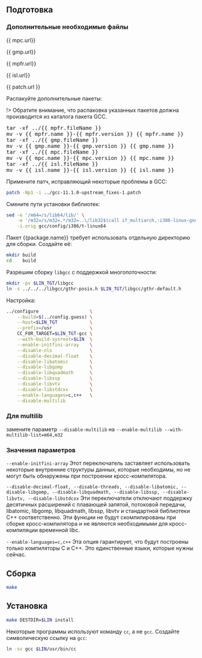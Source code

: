<package-info :package="package" showsbu></package-info>

<script>
		new Vue({
		el: '#main',
		data: { package: {}, mpc: {}, mpfr: {}, gmp : {}, isl: {}, patch: {} },
		mounted: function () {
				this.getPackage('gcc');
				this.getMpc();
				this.getMpfr();
				this.getGmp();
				this.getIsl();
				this.getPatch();
		},
		methods: {
			getPackage: function(name) {
					getPackage(name)
					.then(response => this.package = response);
			},
			getMpc: function() {
					getPackage('mpc')
					.then(response => this.mpc = response);
			},
			getMpfr: function() {
					getPackage('mpfr')
					.then(response => this.mpfr = response);
			},
			getGmp: function() {
					getPackage('gmp')
					.then(response => this.gmp = response);
			},
			getIsl: function() {
					getPackage('isl')
					.then(response => this.isl = response);
			},
			getPatch: function() {
					getPackage('gcc-patch')
					.then(response => this.patch = response);
			},
		}
  })
</script>

## Подготовка

### Дополнительные необходимые файлы

<a :href="mpc.url">{{ mpc.url}}</a>

<a :href="gmp.url">{{ gmp.url}}</a>

<a :href="mpfr.url">{{ mpfr.url}}</a>

<a :href="isl.url">{{ isl.url}}</a>

<a :href="patch.url">
{{ patch.url }}
</a>

Распакуйте дополнительные пакеты:

!> Обратите внимание, что распаковка указанных пакетов должна производится из каталога пакета GCC.

<pre>
tar -xf ../{{ mpfr.fileName }}
mv -v {{ mpfr.name }}-{{ mpfr.version }} {{ mpfr.name }}
tar -xf ../{{ gmp.fileName }}
mv -v {{ gmp.name }}-{{ gmp.version }} {{ gmp.name }}
tar -xf ../{{ mpc.fileName }}
mv -v {{ mpc.name }}-{{ mpc.version }} {{ mpc.name }}
tar -xf ../{{ isl.fileName }}
mv -v {{ isl.name }}-{{ isl.version }} {{ isl.name }}
</pre>

Примените патч, исправляющий некоторые проблемы в GCC:

```bash
patch -Np1 -i ../gcc-11.1.0-upstream_fixes-1.patch
```

Смените пути установки библиотек:

```bash
sed -e '/m64=/s/lib64/lib/' \
    -e '/m32=/s/m32=.*/m32=..\/lib32$(call if_multiarch,:i386-linux-gnu)/' \
    -i.orig gcc/config/i386/t-linux64
```

Пакет {{package.name}} требует использовать отдельную директорию для сборки. Создайте её:

```bash
mkdir build
cd    build
```

Разрешим сборку `libgcc` с поддержкой многопоточности:

```bash
mkdir -pv $LIN_TGT/libgcc
ln -s ../../../libgcc/gthr-posix.h $LIN_TGT/libgcc/gthr-default.h
```

Настройка:

```bash
../configure                   \
    --build=$(../config.guess) \
    --host=$LIN_TGT            \
    --prefix=/usr              \
    CC_FOR_TARGET=$LIN_TGT-gcc \
    --with-build-sysroot=$LIN  \
    --enable-initfini-array    \
    --disable-nls              \
    --disable-decimal-float    \
    --disable-libatomic        \
    --disable-libgomp          \
    --disable-libquadmath      \
    --disable-libssp           \
    --disable-libvtv           \
    --disable-libstdcxx        \
    --enable-languages=c,c++   \
    --disable-multilib
```

### Для multilib

замените параметр `--disable-multilib` на `--enable-multilib --with-multilib-list=m64,m32`

### Значения параметров

`--enable-initfini-array` Этот переключатель заставляет использовать некоторые внутренние структуры данных, которые необходимы, но не могут быть обнаружены при построении кросс-компилятора.

`--disable-decimal-float, --disable-threads, --disable-libatomic, --disable-libgomp, --disable-libquadmath, --disable-libssp, --disable-libvtv, --disable-libstdcxx` Эти переключатели отключают поддержку десятичных расширений с плавающей запятой, потоковой передачи, libatomic, libgomp, libquadmath, libssp, libvtv и стандартной библиотеки C++ соответственно. Эти функции не будут скомпилированы при сборке кросс-компилятора и не являются необходимыми для кросс-компиляции временной libc.

`--enable-languages​​=c,c++` Эта опция гарантирует, что будут построены только компиляторы C и C++. Это единственные языки, которые нужны сейчас.

## Сборка

```bash
make
```

## Установка

```bash
make DESTDIR=$LIN install
```

Некоторые программы используют команду `cc`, а не `gcc`. Создайте символическую ссылку на `gcc`:

```bash
ln -sv gcc $LIN/usr/bin/cc
```
